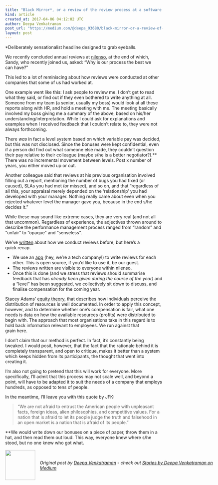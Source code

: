 ```yaml
---
title: "Black Mirror*, or a review of the review process at a software co-operative"
kind: article
created_at: 2017-04-06 04:12:02 UTC
author: Deepa Venkatraman
post_url: "https://medium.com/@deepa_93680/black-mirror-or-a-review-of-the-review-process-at-a-software-co-operative-147cf2d92deb?source=rss-35a7eb01f164------2"
layout: post
---
```

<p>*Deliberately sensationalist headline designed to grab eyeballs.</p><p>We recently concluded annual reviews at <a href="http://nilenso.com">nilenso</a>, at the end of which, Sandy, who recently joined us, asked: “Why is our process the best we can have?”</p><p>This led to a lot of reminiscing about how reviews were conducted at other companies that some of us had worked at.</p><p>One example went like this: I ask people to review me. I don’t get to read what they said, or find out if they even bothered to write anything at all. Someone from my team (a senior, usually my boss) would look at all these reports along with HR, and hold a meeting with me. The meeting basically involved my boss giving me a summary of the above, based on his/her understanding/interpretation. While I could ask for explanations and examples when I received feedback that I couldn’t relate to, they were not always forthcoming.</p><p>There <em>was</em> in fact a level system based on which variable pay was decided, but this was not disclosed. Since the bonuses were kept confidential, even if a person did find out what someone else made, they couldn’t question their pay relative to their colleague (maybe s/he is a better negotiator?).** There was no incremental movement between levels. Post x number of years, you either moved up or out.</p><p>Another colleague said that reviews at his previous organisation involved filling out a report, mentioning the number of bugs you had fixed (or caused), SLAs you had met (or missed), and so on, and that “regardless of all this, your appraisal merely depended on the ‘relationship’ you had developed with your manager. Nothing really came about even when you rejected whatever level the manager gave you, because in the end s/he decides it.”</p><p>While these may sound like extreme cases, they are very real (and not all that uncommon). Regardless of experience, the adjectives thrown around to describe the performance management process ranged from “random” and “unfair” to “opaque” and “senseless”.</p><p>We’ve <a href="https://blog.nilenso.com/blog/2015/06/30/how-to-co-op-salaries-reviews/">written</a> about how we conduct reviews before, but here’s a quick recap.</p><ul><li>We use an <a href="https://github.com/nilenso/reviews">app</a> (hey, we’re a tech company!) to write reviews for each other. This is open source, if you’d like to use it, be our guest.</li><li>The reviews written are visible to everyone within nilenso.</li><li>Once this is done (and we stress that reviews should summarise feedback that has <em>already been given during the course of the year)</em> and a “level” has been suggested, we collectively sit down to discuss, and finalise compensation for the coming year.</li></ul><p>Stacey Adams’ <a href="https://en.wikipedia.org/wiki/Equity_theory">equity theory</a>, that describes how individuals perceive the distribution of resources is well documented. In order to apply this concept, however, and to determine whether one’s compensation is fair, what one needs is data on how the available resources (profits) were distributed to begin with. The approach that most organisations take in this regard is to hold back information relevant to employees. We run against that grain here.</p><p>I don’t claim that our method is perfect. In fact, it’s constantly being tweaked. I would posit, however, that the fact that the rationale behind it is completely transparent, and open to critique, makes it better than a system which keeps hidden from its participants, the thought that went into creating it.</p><p>I’m also not going to pretend that this will work for everyone. More specifically, I’ll admit that this process may not scale well, and beyond a point, will have to be adapted it to suit the needs of a company that employs hundreds, as opposed to tens of people.</p><p>In the meantime, I’ll leave you with this quote by JFK:</p><blockquote>“We are not afraid to entrust the American people with unpleasant facts, foreign ideas, alien philosophies, and competitive values. For a nation that is afraid to let its people judge the truth and falsehood in an open market is a nation that is afraid of its people.”</blockquote><p>**We would write down our bonuses on a piece of paper, throw them in a hat, and then read them out loud. This way, everyone knew where s/he stood, but no one knew who got what.</p><img src="https://medium.com/_/stat?event=post.clientViewed&referrerSource=full_rss&postId=147cf2d92deb" width="1" height="1" alt="">
<div class="author">
  <img src="https://nilenso.com/images/people/deepa-200.png" style="width: 96px; height: 96;">
  <span style="position: absolute; padding: 32px 15px;">
    <i>Original post by <a href="http://twitter.com/deepa_v">Deepa Venkatraman</a> - check out <a href="https://medium.com/@deepa_93680?source=rss-35a7eb01f164------2">Stories by Deepa Venkatraman on Medium</a></i>
  </span>
</div>
